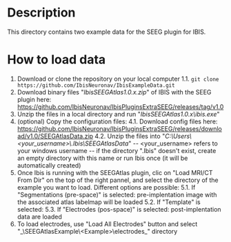 # Description

This directory contains two example data for the SEEG plugin for IBIS.

# How to load data

1. Download or clone the repository on your local computer
	1.1. ```git clone https://github.com/IbisNeuronav/IbisExampleData.git```
2. Download binary files "_IbisSEEGAtlas1.0.x.zip_" of IBIS with the SEEG plugin here: https://github.com/IbisNeuronav/IbisPluginsExtraSEEG/releases/tag/v1.0 
3. Unzip the files in a local directory and run "_IbisSEEGAtlas1.0.x\ibis.exe_"
4. (optional) Copy the configuration files:
	4.1. Download config files here: https://github.com/IbisNeuronav/IbisPluginsExtraSEEG/releases/download/v1.0/SEEGAtlasData.zip 
	4.2. Unzip the files into "_C:\Users\\<your_username>\\.Ibis\SEEGAtlasData_"
	-- <your_username> refers to your windows username
	-- if the directory ".Ibis" doesn't exist, create an empty directory with this name or run Ibis once (it will be automatically created)
5. Once Ibis is running with the SEEGAtlas plugin, clic on "Load MRI/CT From Dir" on the top of the right pannel, and select the directory of the example you want to load. Different options are possible:
	5.1. If "Segmentations (pre-space)" is selected: pre-implentation image with the associated atlas labelmap will be loaded
	5.2. If "Template" is selected:
	5.3. If "Electrodes (pos-space)" is selected: post-implentation data are loaded
6. To load electrodes, use "Load All Electrodes" button and select "_\SEEGAtlasExample\\\<Example>\electrodes\_" directory